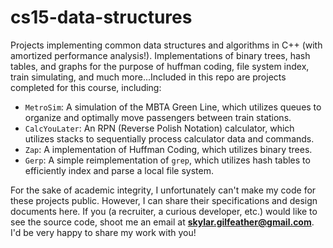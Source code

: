 # cs15-data-structures
Projects implementing common data structures and algorithms in C++ (with amortized performance analysis!). Implementations of binary trees, hash tables, and graphs for the purpose of huffman coding, file system index, train simulating, and much more...Included in this repo are projects completed for this course, including:
- `MetroSim`: A simulation of the MBTA Green Line, which utilizes queues to organize and optimally move passengers between train stations.
- `CalcYouLater`: An RPN (Reverse Polish Notation) calculator, which utilizes stacks to sequentially process calculator data and commands.
- `Zap`: A implementation of Huffman Coding, which utilizes binary trees.
- `Gerp`: A simple reimplementation of `grep`, which utilizes hash tables to efficiently index and parse a local file system.

For the sake of academic integrity, I unfortunately can't make my code for these projects public. However, I can share their specifications and design documents here. If you (a recruiter, a curious developer, etc.) would like to see the source code, shoot me an email at **skylar.gilfeather@gmail.com**. I'd be very happy to share my work with you!
